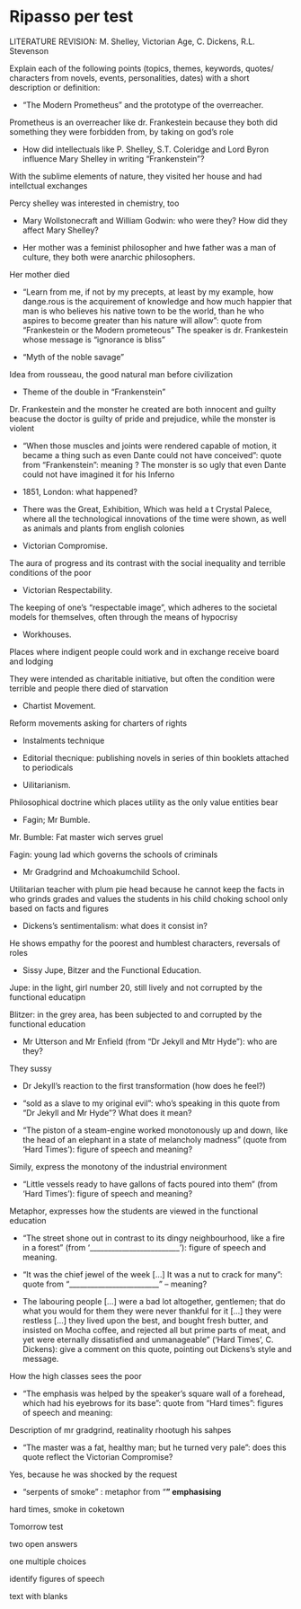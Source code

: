 # Ripasso per test
LITERATURE REVISION: M. Shelley, Victorian Age, C. Dickens, R.L. Stevenson

Explain each of the following points (topics, themes, keywords, quotes/ characters from novels, events, personalities, dates) with a short description or definition:

-   “The Modern Prometheus” and the prototype of the overreacher.
    

Prometheus is an overreacher like dr. Frankestein because they both did something they were forbidden from, by taking on god’s role

-   How did intellectuals like P. Shelley, S.T. Coleridge and Lord Byron influence Mary Shelley in writing “Frankenstein”?
    

With the sublime elements of nature, they visited her house and had intellctual exchanges

Percy shelley was interested in chemistry, too

-   Mary Wollstonecraft and William Godwin: who were they? How did they affect Mary Shelley?
    
-   Her mother was a feminist philosopher and hwe father was a man of culture, they both were anarchic philosophers.
    

Her mother died

-   “Learn from me, if not by my precepts, at least by my example, how dange.rous is the acquirement of knowledge and how much happier that man is who believes his native town to be the world, than he who aspires to become greater than his nature will allow”: quote from “Frankestein or the Modern prometeous” The speaker is dr. Frankestein whose message is “ignorance is bliss”
    
-   “Myth of the noble savage”
    

Idea from rousseau, the good natural man before civilization

-   Theme of the double in “Frankenstein”
    

Dr. Frankestein and the monster he created are both innocent and guilty beacuse the doctor is guilty of pride and prejudice, while the monster is violent

-   “When those muscles and joints were rendered capable of motion, it became a thing such as even Dante could not have conceived”: quote from “Frankenstein”: meaning ? The monster is so ugly that even Dante could not have imagined it for his Inferno
    
-   1851, London: what happened?
    
-   There was the Great, Exhibition, Which was held a t Crystal Palece, where all the technological innovations of the time were shown, as well as animals and plants from english colonies
    
-   Victorian Compromise.
    

The aura of progress and its contrast with the social inequality and terrible conditions of the poor

-   Victorian Respectability.
    

The keeping of one’s “respectable image”, which adheres to the societal models for themselves, often through the means of hypocrisy

-   Workhouses.
    

Places where indigent people could work and in exchange receive board and lodging

They were intended as charitable initiative, but often the condition were terrible and people there died of starvation

-   Chartist Movement.
    

Reform movements asking for charters of rights

-   Instalments technique
    
-   Editorial thecnique: publishing novels in series of thin booklets attached to periodicals
    
-   Uilitarianism.
    

Philosophical doctrine which places utility as the only value entities bear

-   Fagin; Mr Bumble.
    

Mr. Bumble: Fat master wich serves gruel

Fagin: young lad which governs the schools of criminals

-   Mr Gradgrind and Mchoakumchild School.
    

Utilitarian teacher with plum pie head because he cannot keep the facts in who grinds grades and values the students in his child choking school only based on facts and figures

-   Dickens’s sentimentalism: what does it consist in?
    

He shows empathy for the poorest and humblest characters, reversals of roles

-   Sissy Jupe, Bitzer and the Functional Education.
    

Jupe: in the light, girl number 20, still lively and not corrupted by the functional educatipn

Blitzer: in the grey area, has been subjected to and corrupted by the functional education

-   Mr Utterson and Mr Enfield (from “Dr Jekyll and Mtr Hyde”): who are they?
    

They sussy

-   Dr Jekyll’s reaction to the first transformation (how does he feel?)
    
-   “sold as a slave to my original evil”: who’s speaking in this quote from “Dr Jekyll and Mr Hyde”? What does it mean?
    
-   “The piston of a steam-engine worked monotonously up and down, like the head of an elephant in a state of melancholy madness” (quote from ‘Hard Times’): figure of speech and meaning?
    

Simily, express the monotony of the industrial environment

-   “Little vessels ready to have gallons of facts poured into them” (from ‘Hard Times’): figure of speech and meaning?
    

Metaphor, expresses how the students are viewed in the functional education

-   “The street shone out in contrast to its dingy neighbourhood, like a fire in a forest” (from ‘_________________________’): figure of speech and meaning.
    
-   “It was the chief jewel of the week […] It was a nut to crack for many”: quote from “_________________________” – meaning?
    
-   The labouring people […] were a bad lot altogether, gentlemen; that do what you would for them they were never thankful for it […] they were restless […] they lived upon the best, and bought fresh butter, and insisted on Mocha coffee, and rejected all but prime parts of meat, and yet were eternally dissatisfied and unmanageable” (‘Hard Times’, C. Dickens): give a comment on this quote, pointing out Dickens’s style and message.
    

How the high classes sees the poor

-   “The emphasis was helped by the speaker’s square wall of a forehead, which had his eyebrows for its base”: quote from “Hard times”: figures of speech and meaning:
    

Description of mr gradgrind, reatinality rhootugh his sahpes

-   “The master was a fat, healthy man; but he turned very pale”: does this quote reflect the Victorian Compromise?
    

Yes, because he was shocked by the request

-   “serpents of smoke” : metaphor from “____________________” emphasising____________________
    

hard times, smoke in coketown

  
  

Tomorrow test

two open answers

one multiple choices

identify figures of speech

text with blanks
<!--stackedit_data:
eyJoaXN0b3J5IjpbLTgzNzYwNjE3MV19
-->